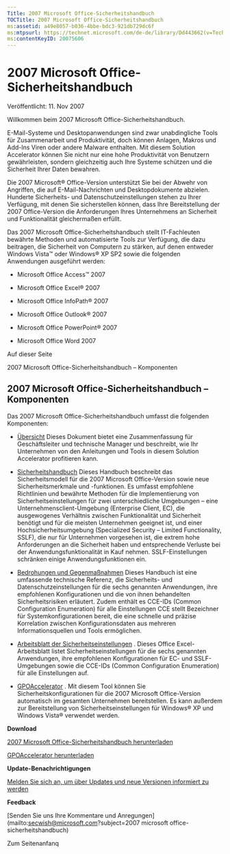 ```yaml
---
Title: 2007 Microsoft Office-Sicherheitshandbuch
TOCTitle: 2007 Microsoft Office-Sicherheitshandbuch
ms:assetid: a49e8057-b036-4bbe-bdc3-921db729dc6f
ms:mtpsurl: https://technet.microsoft.com/de-de/library/Dd443662(v=TechNet.10)
ms:contentKeyID: 20075606
---
```



# 2007 Microsoft Office-Sicherheitshandbuch

Veröffentlicht: 11. Nov 2007

Willkommen beim 2007 Microsoft Office-Sicherheitshandbuch.

E-Mail-Systeme und Desktopanwendungen sind zwar unabdingliche Tools für Zusammenarbeit und Produktivität, doch können Anlagen, Makros und Add-Ins Viren oder andere Malware enthalten. Mit diesem Solution Accelerator können Sie nicht nur eine hohe Produktivität von Benutzern gewährleisten, sondern gleichzeitig auch Ihre Systeme schützen und die Sicherheit Ihrer Daten bewahren.

Die 2007 Microsoft® Office-Version unterstützt Sie bei der Abwehr von Angriffen, die auf E-Mail-Nachrichten und Desktopdokumente abzielen. Hunderte Sicherheits- und Datenschutzeinstellungen stehen zu Ihrer Verfügung, mit denen Sie sicherstellen können, dass Ihre Bereitstellung der 2007 Office-Version die Anforderungen Ihres Unternehmens an Sicherheit und Funktionalität gleichermaßen erfüllt.

Das 2007 Microsoft Office-Sicherheitshandbuch stellt IT-Fachleuten bewährte Methoden und automatisierte Tools zur Verfügung, die dazu beitragen, die Sicherheit von Computern zu stärken, auf denen entweder Windows Vista™ oder Windows® XP SP2 sowie die folgenden Anwendungen ausgeführt werden:
* Microsoft Office Access™ 2007

* Microsoft Office Excel® 2007

* Microsoft Office InfoPath® 2007

* Microsoft Office Outlook® 2007

* Microsoft Office PowerPoint® 2007

* Microsoft Office Word 2007

Auf dieser Seite

2007 Microsoft Office-Sicherheitshandbuch – Komponenten

## 2007 Microsoft Office-Sicherheitshandbuch – Komponenten

Das 2007 Microsoft Office-Sicherheitshandbuch umfasst die folgenden Komponenten:
* [Übersicht](https://technet.microsoft.com/de-de/library/0791896b-271f-40ac-a711-812310f7bd57(v=TechNet.10))   Dieses Dokument bietet eine Zusammenfassung für Geschäftsleiter und technische Manager und beschreibt, wie Ihr Unternehmen von den Anleitungen und Tools in diesem Solution Accelerator profitieren kann.
 

* [Sicherheitshandbuch](https://technet.microsoft.com/de-de/library/ab515417-1c5b-44a1-b871-152c2a3b6d9b(v=TechNet.10))   Dieses Handbuch beschreibt das Sicherheitsmodell für die 2007 Microsoft Office-Version sowie neue Sicherheitsmerkmale und -funktionen. Es umfasst empfohlene Richtlinien und bewährte Methoden für die Implementierung von Sicherheitseinstellungen für zwei unterschiedliche Umgebungen – eine Unternehmensclient-Umgebung (Enterprise Client, EC), die ausgewogenes Verhältnis zwischen Funktionalität und Sicherheit benötigt und für die meisten Unternehmen geeignet ist, und einer Hochsicherheitsumgebung (Specialized Security – Limited Functionality, SSLF), die nur für Unternehmen vorgesehen ist, die extrem hohe Anforderungen an die Sicherheit haben und entsprechende Verluste bei der Anwendungsfunktionalität in Kauf nehmen. SSLF-Einstellungen schränken einige Anwendungsfunktionen ein.
 

* [Bedrohungen und Gegenmaßnahmen](https://technet.microsoft.com/de-de/library/fe58931e-25fa-4a32-8497-416dbe4929c3(v=TechNet.10))   Dieses Handbuch ist eine umfassende technische Referenz, die Sicherheits- und Datenschutzeinstellungen für die sechs genannten Anwendungen, ihre empfohlenen Konfigurationen und die von ihnen behandelten Sicherheitsrisiken erläutert. Zudem enthält es CCE-IDs (Common Configuration Enumeration) für alle Einstellungen CCE stellt Bezeichner für Systemkonfigurationen bereit, die eine schnelle und präzise Korrelation zwischen Konfigurationsdaten aus mehreren Informationsquellen und Tools ermöglichen.
 

* [Arbeitsblatt der Sicherheitseinstellungen](http://go.microsoft.com/fwlink/?linkid=95736)  . Dieses Office Excel-Arbeitsblatt listet Sicherheitseinstellungen für die sechs genannten Anwendungen, ihre empfohlenen Konfigurationen für EC- und SSLF-Umgebungen sowie die CCE-IDs (Common Configuration Enumeration) für alle Einstellungen auf.
 

* [GPOAccelerator](http://go.microsoft.com/fwlink/?linkid=103569)  . Mit diesem Tool können Sie Sicherheitskonfigurationen für die 2007 Microsoft Office-Version automatisch im gesamten Unternehmen bereitstellen. Es kann außerdem zur Bereitstellung von Sicherheitseinstellungen für Windows® XP und Windows Vista® verwendet werden.
 

 

**Download**  


[2007 Microsoft Office-Sicherheitshandbuch herunterladen](http://go.microsoft.com/fwlink/?linkid=95736)  

[GPOAccelerator herunterladen](http://go.microsoft.com/fwlink/?linkid=103576)  

**Update-Benachrichtigungen**  


[Melden Sie sich an, um über Updates und neue Versionen informiert zu werden](http://go.microsoft.com/fwlink/?linkid=54982)  

**Feedback**  


[Senden Sie uns Ihre Kommentare und Anregungen](mailto:secwish@microsoft.com?subject=2007 microsoft office-sicherheitshandbuch)  


 
Zum Seitenanfanq



